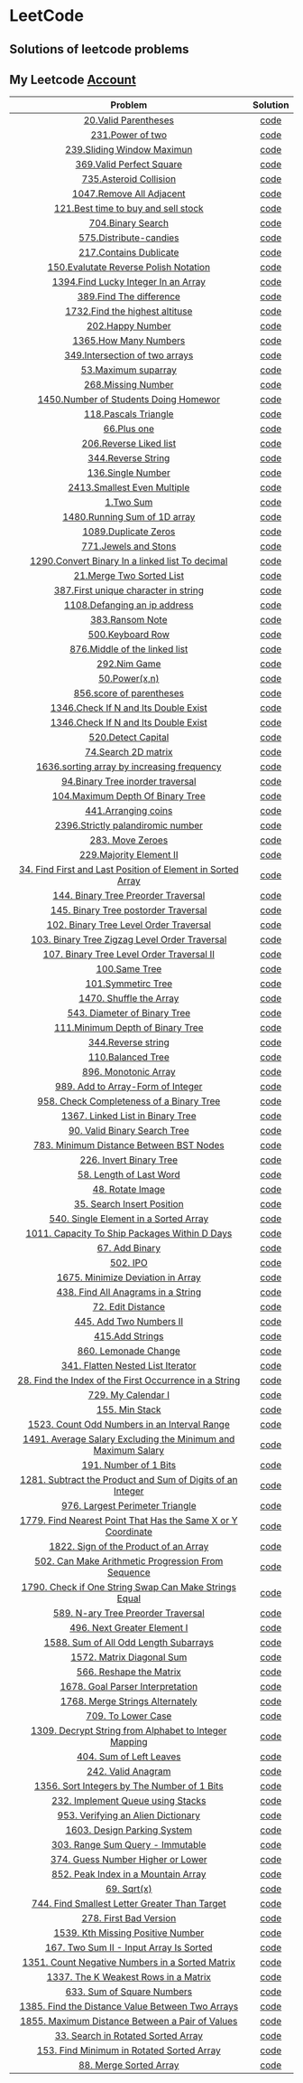 # LeetCode  
## Solutions of leetcode problems

## My Leetcode [Account](https://leetcode.com/Mohamed_AboElNasr/) 
|Problem                      | Solution|
| :-----------:               | :--------: | 
|[20.Valid Parentheses](https://leetcode.com/problems/valid-parentheses/)| [code](/source/_20_valid_parentheses.cpp)
|[231.Power of two](https://leetcode.com/problems/power-of-two/)| [code](/source/_231_power_of_two.cpp)|
|[239.Sliding Window Maximun](https://leetcode.com/problems/sliding-windo-maximum/)| [code](/source/_239_sliding_window_maximum.cpp)|
|[369.Valid Perfect Square](https://leetcode.com/problems/valid-perfect-squar/)| [code](/source/_367_Valid_perfect_squar.cpp)|
|[735.Asteroid Collision](https://leetcode.com/problems/asteroid-collision/)| [code](/source/_735_asteroid_collision.cpp_)|
|[1047.Remove All Adjacent](https://leetcode.com/problems/remove-all-adjacent-duplicates-in-string/)| [code](/source/_1047_remove_all_adjacent_duplicates_in_string.cpp)|
|[121.Best time to buy and sell stock](https://leetcode.com/problems/best-time-to-buy-and-sell-stock/)| [code](/source/best_time_to_buy_and_sell_stock.cpp)|
|[704.Binary Search](https://leetcode.com/problems/binary-search/)| [code](/source/BinarySearch.cpp)|
|[575.Distribute-candies](https://leetcode.com/problems/distribute-candies/)| [code](/source/distribute_candies.cpp)|
|[217.Contains Dublicate](https://leetcode.com/problems/contains-duplicate/)| [code](/source/contains_duplicate.cpp)|
|[150.Evalutate Reverse Polish Notation](https://leetcode.com/problems/evaluate-reverse-polish-notation/)| [code](/source/evaluate_reverse_polish_notaion.cpp)|
|[1394.Find Lucky Integer In an Array](https://leetcode.com/problems/find-lucky-integer-in-an-array/)| [code](/source/find_lucky_int_in_an_array.cpp)|
|[389.Find The difference](https://leetcode.com/problems/find-the-difference/)| [code](/source/find_the_difference.cpp)|
|[1732.Find the highest altituse](https://leetcode.com/problems/find-the-highest-altitude/)| [code](/source/find_the_hightst_altitude.cpp)|
|[202.Happy Number](https://leetcode.com/problems/happy-number/)| [code](/source/happy_number.cpp)|
|[1365.How Many Numbers](https://leetcode.com/problems/how-many-numbers-are-smaller-than-the-current-number/)| [code](/source/how_many_num_are_smaller_than_the_current_numbers.cpp)|
|[349.Intersection of two arrays](https://leetcode.com/problems/intersection-of-two-arrays/)| [code](/source/insertion_of_two_arrays.cpp)|
|[53.Maximum suparray](https://leetcode.com/problems/maximum-subarray/)| [code](/source/maximum_suparray.cpp)|
|[268.Missing Number](https://leetcode.com/problems/missing-number/)| [code](/source/missing_number.cpp)|
|[1450.Number of Students Doing Homewor](https://leetcode.com/problems/number-of-students-doing-homework-at-a-given-time/)| [code](/source/number_of_stu_doing_homwork.cpp)|
|[118.Pascals Triangle](https://leetcode.com/problems/pascals-triangle/)| [code](/source/Pascal_Triangle.cpp)|
|[66.Plus one](https://leetcode.com/problems/plus-one/)| [code](/source/plus_one.cpp)|
|[206.Reverse Liked list](https://leetcode.com/problems/reverse-linked-list/)| [code](/source/reverse_linked_list.cpp)|
|[344.Reverse String](https://leetcode.com/problems/reverse-string/)| [code](/source/Reverse_string.cpp)|
|[136.Single Number](https://leetcode.com/problems/single-number/)| [code](/source/single_number.cpp)|
|[2413.Smallest Even Multiple](https://leetcode.com/problems/smallest-even-multiple/)| [code](/source/smallest_even_multiple.cpp)|
|[1.Two Sum](https://leetcode.com/problems/two-sum/)| [code](/source/tow_sum.cpp)|
|[1480.Running Sum of 1D array](https://leetcode.com/problems/running-sum-of-1d-array)| [code](/source/_1480_Runing_sum_of_oneD_array.cpp)|
|[1089.Duplicate Zeros](https://leetcode.com/problems/duplicate-zeros/)| [code](/source/_1089_duplicate_zeros.cpp)|
|[771.Jewels and Stons](https://leetcode.com/problems/jewels-and-stones/)| [code](/source/_771_jewels_and_stons.cpp)|
|[1290.Convert Binary In a linked list To decimal](https://leetcode.com/problems/convert-binary-number-in-a-linked-list-to-integer/)| [code](/source/_1290_Conver_binary_into_decimal.cpp)|
|[21.Merge Two Sorted List](https://leetcode.com/problems/merge-two-sorted-lists/)| [code](/source/_21_Merge_Two_sorted_list.cpp)|
|[387.First unique character in string](https://leetcode.com/problems/first-unique-character-in-a-string/)| [code](/source/_387_first_unique_character_in_string.cpp)|
|[1108.Defanging an ip address](https://leetcode.com/problems/defanging-an-ip-address/)| [code](/source/_1108_Defanging_an_ip_address.cpp)|
|[383.Ransom Note](https://leetcode.com/problems/ransom-note/)| [code](/source/_383_Ransom_note.cpp)|
|[500.Keyboard Row](https://leetcode.com/problems/keyboard-row/)| [code](/source/_500_keyboard_row.cpp)|
|[876.Middle of the linked list](https://leetcode.com/problems/middle-of-the-linked-list/)| [code](/source/_876_middle_of_the_linked_list.cpp)|
|[292.Nim Game](https://leetcode.com/problems/nim-game/)| [code](/source/_292_nim_game.cpp)| 
|[50.Power(x,n)](https://leetcode.com/problems/powx-n/)| [code](/source/_50_power_x_n.cpp)| 
|[856.score of parentheses](https://leetcode.com/problems/score-of-parentheses/)| [code](/source/_856_score_of_parentheses.cpp)| 
|[1346.Check If N and Its Double Exist](https://leetcode.com/problems/check-if-n-and-its-double-exist/)| [code](/source/_1346_check_if_n_and_its_double_exist.cpp)| 
|[1346.Check If N and Its Double Exist](https://leetcode.com/problems/check-if-n-and-its-double-exist/)| [code](/source/_1346_check_if_n_and_its_double_exist.cpp)| 
|[520.Detect Capital](https://leetcode.com/problems/detect-capital)| [code](/source/_520_Detect_capital.cpp)| 
|[74.Search 2D matrix](https://leetcode.com/problems/search-a-2d-matrix/)| [code](/source/_74_search_a_2D_matrix.cpp)| 
|[1636.sorting array by increasing frequency](https://leetcode.com/problems/sort-array-by-increasing-frequency/)| [code](/source/_1636_sorting_array_by_increasing_freq.cpp)| 
|[94.Binary Tree inorder traversal](https://leetcode.com/problems/binary-tree-inorder-traversal/)| [code](/source/_94_binary_tree_inorder_traversal.cpp)| 
|[104.Maximum Depth Of Binary Tree](https://leetcode.com/problems/maximum-depth-of-binary-tree/)| [code](/source/_104_maximum_Depth_of_binary_tree.cpp)| 
|[441.Arranging coins](https://leetcode.com/problems/arranging-coins/)| [code](/source/_441_Arranging_coins.cpp)| 
|[2396.Strictly palandiromic number](https://leetcode.com/problems/strictly-palindromic-number/)| [code](/source/_2396_Strictly_palandiromic_number.cpp)| 
|[283. Move Zeroes](https://leetcode.com/problems/move-zeroes/)| [code](/source/_283_Move_Zeroes.cpp)| 
|[229.Majority Element II](https://leetcode.com/problems/majority-element-ii/)| [code](/source/_229_Majority_element.cpp)| 
|[34. Find First and Last Position of Element in Sorted Array](https://leetcode.com/problems/find-first-and-last-position-of-element-in-sorted-array/)| [code](/source/_34_find_first_and_last_element_in_sortedArray.cpp)| 
|[144. Binary Tree Preorder Traversal](https://leetcode.com/problems/binary-tree-preorder-traversal/)| [code](/source/_144_Binary_tree_preorder_traversal.cpp)| 
|[145. Binary Tree postorder Traversal](https://leetcode.com/problems/binary-tree-postorder-traversal/)| [code](/source/_145_binary_tree_postorder_traversal.cpp)| 
|[102. Binary Tree Level Order Traversal](https://leetcode.com/problems/binary-tree-level-order-traversal/)| [code](/source/_102_level_order_traversal.cpp)| 
|[103. Binary Tree Zigzag Level Order Traversal](https://leetcode.com/problems/binary-tree-zigzag-level-order-traversal/)| [code](/source/_103_binary_tree_zigzag_level_order_travesal.cpp)| 
|[107. Binary Tree Level Order Traversal II](https://leetcode.com/problems/binary-tree-level-order-traversal-ii/)| [code](/source/_107_Binary_tree_level_order_traversal_II.cpp)| 
|[100.Same Tree](https://leetcode.com/problems/same-tree/)| [code](/source/_100_same_tree.cpp)| 
|[101.Symmetirc Tree](https://leetcode.com/problems/symmetric-tree/)| [code](/source/_101_Symmetric_tree.cpp)| 
|[1470. Shuffle the Array](https://leetcode.com/problems/shuffle-the-array/)| [code](/source/_1470_Shuffle_the_array.cpp)| 
|[543. Diameter of Binary Tree](https://leetcode.com/problems/diameter-of-binary-tree/)| [code](/source/_543_Diameter_of_Binary_tree.cpp)| 
|[111.Minimum Depth of Binary Tree](https://leetcode.com/problems/minimum-depth-of-binary-tree/)| [code](/source/_111_minimum_depth_of_binary_tree.cpp)| 
|[344.Reverse string](https://leetcode.com/problems/reverse-string/)| [code](/source/_344_reverse_string_recusivly.cpp)| 
|[110.Balanced Tree](https://leetcode.com/problems/balanced-binary-tree/)| [code](/source/_110_Balanced_tree.cpp)|
|[896. Monotonic Array](https://leetcode.com/problems/monotonic-array/)| [code](/source/_896_Monotonic_array.cpp)|
|[989. Add to Array-Form of Integer](https://leetcode.com/problems/add-to-array-form-of-integer/)| [code](/source/_989_Add_To_Array_form_of_integer.cpp)|
|[958. Check Completeness of a Binary Tree](https://leetcode.com/problems/check-completeness-of-a-binary-tree/)| [code](/source/_958_Check%20Completeness%20of%20a%20Binary%20Tree.cpp)|
|[1367. Linked List in Binary Tree](https://leetcode.com/problems/linked-list-in-binary-tree/)| [code](/source/_1367_Linked%20List%20in%20Binary%20Tree.cpp)|
|[90. Valid Binary Search Tree](https://leetcode.com/problems/validate-binary-search-tree/)| [code](/source/_90_valid_Binary_Search_Tree.cpp)|
|[783. Minimum Distance Between BST Nodes](https://leetcode.com/problems/minimum-distance-between-bst-nodes/)| [code](/source/_783_%20Minimum%20Distance%20Between%20BST%20Nodes.cpp)|
|[226. Invert Binary Tree](https://leetcode.com/problems/invert-binary-tree/)| [code](/source/_226_.%20Invert%20Binary%20Tree.cpp)|
|[58. Length of Last Word](https://leetcode.com/problems/length-of-last-word/)| [code](/source/_58_%20Length%20of%20Last%20Word.cpp)|
|[48. Rotate Image](https://leetcode.com/problems/rotate-image/)| [code](/source/_48_Rotate%20Image.cpp)|
|[35. Search Insert Position](https://leetcode.com/problems/search-insert-position/)| [code](/source/_35_Search%20Insert%20Position.cpp)|
|[540. Single Element in a Sorted Array](https://leetcode.com/problems/single-element-in-a-sorted-array/)| [code](/source/_540_Single%20Element%20in%20a%20Sorted%20Array.cpp)|
|[1011. Capacity To Ship Packages Within D Days](https://leetcode.com/problems/single-element-in-a-sorted-array/)| [code](/source/_1011_Capacity%20To%20Ship%20Packages%20Within%20D%20Days.cpp)|
|[67. Add Binary](https://leetcode.com/problems/add-binary/)| [code](/source/_67_Add%20Binary.cpp)|
|[502. IPO](https://leetcode.com/problems/ipo/)| [code](/source/_502_IPO.cpp)|
|[1675. Minimize Deviation in Array](https://leetcode.com/problems/minimize-deviation-in-array/)| [code](/source/_1675_Minimize%20Deviation%20in%20Array.cpp)|
|[438. Find All Anagrams in a String](https://leetcode.com/problems/find-all-anagrams-in-a-string/)| [code](/source/_438_Find%20All%20Anagrams%20in%20a%20String.cpp)|
|[72. Edit Distance](https://leetcode.com/problems/edit-distance/)| [code](/source/_72_Edit%20Distance.cpp)|
|[445. Add Two Numbers II](https://leetcode.com/problems/add-two-numbers-ii/)|[code](/source/_445_Add%20Two%20Numbers%20II.cpp)|
|[415.Add Strings](https://leetcode.com/problems/add-strings/)| [code](/source/add_strings.cpp)|
|[860. Lemonade Change](https://leetcode.com/problems/lemonade-change/)| [code](/source/_860_Lemonade%20Change.cpp)|
|[341. Flatten Nested List Iterator](https://leetcode.com/problems/flatten-nested-list-iterator/)| [code](/source/_341_Flatten%20Nested%20List%20Iterator.cpp)|
|[28. Find the Index of the First Occurrence in a String](https://leetcode.com/problems/find-the-index-of-the-first-occurrence-in-a-string/)| [code](/source/_28_Find%20the%20Index%20of%20the%20First%20Occurrence%20in%20a%20String.cpp)|
|[729. My Calendar I](https://leetcode.com/problems/my-calendar-i/)| [code](/source/_729_My%20Calendar%20I.cpp)|
|[155. Min Stack](https://leetcode.com/problems/min-stack/)| [code](/source/_155_Min%20Stack.cpp)|
|[1523. Count Odd Numbers in an Interval Range](https://leetcode.com/problems/count-odd-numbers-in-an-interval-range/)| [code](/source/_1523_Count%20Odd%20Numbers%20in%20an%20Interval%20Range.cpp)|
|[1491. Average Salary Excluding the Minimum and Maximum Salary](https://leetcode.com/problems/average-salary-excluding-the-minimum-and-maximum-salary/)| [code](/source/_1491_Average%20Salary%20Excluding%20the%20Minimum%20and%20Maximum%20Salary.cpp)|
|[191. Number of 1 Bits](https://leetcode.com/problems/number-of-1-bits/)| [code](/source/_191_Number%20of%201%20Bits.cpp)|
|[1281. Subtract the Product and Sum of Digits of an Integer](https://leetcode.com/problems/subtract-the-product-and-sum-of-digits-of-an-integer/)| [code](/source/_1281_Subtract%20the%20Product%20and%20Sum%20of%20Digits%20of%20an%20Integer.cpp)|
|[976. Largest Perimeter Triangle](https://leetcode.com/problems/largest-perimeter-triangle/)| [code](/source/_976_Largest%20Perimeter%20Triangle.cpp)|
|[1779. Find Nearest Point That Has the Same X or Y Coordinate](https://leetcode.com/problems/find-nearest-point-that-has-the-same-x-or-y-coordinate/)| [code](/source/_1779_Find%20Nearest%20Point%20That%20Has%20the%20Same%20X%20or%20Y%20Coordinate.cpp)|
|[1822. Sign of the Product of an Array](https://leetcode.com/problems/sign-of-the-product-of-an-array/)| [code](/source/_1822_Sign%20of%20the%20Product%20of%20an%20Array.cpp)|
|[502. Can Make Arithmetic Progression From Sequence](https://leetcode.com/problems/can-make-arithmetic-progression-from-sequence/)| [code](/source/_502_Can%20Make%20Arithmetic%20Progression%20From%20Sequence.cpp)|
|[1790. Check if One String Swap Can Make Strings Equal](https://leetcode.com/problems/check-if-one-string-swap-can-make-strings-equal/)| [code](/source/_1790_Check%20if%20One%20String%20Swap%20Can%20Make%20Strings%20Equal.cpp)|
|[589. N-ary Tree Preorder Traversal](https://leetcode.com/problems/n-ary-tree-preorder-traversal/)| [code](/source/_589_N-ary%20Tree%20Preorder%20Traversal.cpp)|
|[496. Next Greater Element I](https://leetcode.com/problems/n-ary-tree-preorder-traversal/)| [code](/source/_496_Next%20Greater%20ElementI.cpp)|
|[1588. Sum of All Odd Length Subarrays](https://leetcode.com/problems/sum-of-all-odd-length-subarrays/)| [code](/source/_1588_Sum%20of%20All%20Odd%20Length%20Subarrays.cpp)|
|[1572. Matrix Diagonal Sum](https://leetcode.com/problems/matrix-diagonal-sum/)| [code](/source/_1572_Matrix%20Diagonal%20Sum.cpp)|
|[566. Reshape the Matrix](https://leetcode.com/problems/reshape-the-matrix/)| [code](/source/_566_Reshape%20the%20Matrix.cpp)|
|[1678. Goal Parser Interpretation](https://leetcode.com/problems/goal-parser-interpretation/)| [code](/source/_1678_Goal%20Parser%20Interpretation.cpp)|
|[1768. Merge Strings Alternately](https://leetcode.com/problems/merge-strings-alternately/)| [code](/source/_1768_Merge%20Strings%20Alternately.cpp)|
|[709. To Lower Case](https://leetcode.com/problems/to-lower-case/)| [code](/source/_709_To%20Lower%20Case.cpp)|
|[1309. Decrypt String from Alphabet to Integer Mapping](https://leetcode.com/problems/decrypt-string-from-alphabet-to-integer-mapping/)| [code](/source/_709_To%20Lower%20Case.cpp)|
|[404. Sum of Left Leaves](https://leetcode.com/problems/sum-of-left-leaves/)| [code](/source/_404_Sum%20of%20Left%20Leaves.cpp)|
|[242. Valid Anagram](https://leetcode.com/problems/valid-anagram/)| [code](/source/_242_Valid%20Anagram.cpp)|
|[1356. Sort Integers by The Number of 1 Bits](https://leetcode.com/problems/sort-integers-by-the-number-of-1-bits/)| [code](/source/_1356_Sort%20Integers%20by%20The%20Number%20of%201%20Bits.cpp)|
|[232. Implement Queue using Stacks](https://leetcode.com/problems/implement-queue-using-stacks/)| [code](/source/_232_Implement%20Queue%20using%20Stacks.cpp)|
|[953. Verifying an Alien Dictionary](https://leetcode.com/problems/verifying-an-alien-dictionary/)| [code](/source/_953_Verifying%20an%20Alien%20Dictionary.cpp)|
|[1603. Design Parking System](https://leetcode.com/problems/design-parking-system/)| [code](/source/_1603_Design%20Parking%20System.cpp)|
|[303. Range Sum Query - Immutable](https://leetcode.com/problems/range-sum-query-immutable/)| [code](/source/_303_Range%20Sum%20Query%20-%20Immutable.cpp)|
|[374. Guess Number Higher or Lower](https://leetcode.com/problems/guess-number-higher-or-lower/)| [code](/source/_374_Guess%20Number%20Higher%20or%20Lower.cpp)|
|[852. Peak Index in a Mountain Array](https://leetcode.com/problems/peak-index-in-a-mountain-array)| [code](/source/_852_Peak%20Index%20in%20a%20Mountain%20Array.cpp)|
|[69. Sqrt(x)](https://leetcode.com/problems/sqrtx/)| [code](/source/_69_Sqrt(x).cpp)|
|[744. Find Smallest Letter Greater Than Target](https://leetcode.com/problems/find-smallest-letter-greater-than-target/)| [code](/source/_744_Find%20Smallest%20Letter%20Greater%20Than%20Target.cpp)|
|[278. First Bad Version](https://leetcode.com/problems/first-bad-version/)| [code](/source/_278_First%20Bad%20Version.cpp)|
|[1539. Kth Missing Positive Number](https://leetcode.com/problems/kth-missing-positive-number/)| [code](/source/_1539_Kth%20Missing%20Positive%20Number.cpp)|
|[167. Two Sum II - Input Array Is Sorted](https://leetcode.com/problems/two-sum-ii-input-array-is-sorted/)| [code](/source/_167_Two%20Sum%20II%20-%20Input%20Array%20Is%20Sorted.cpp)|
|[1351. Count Negative Numbers in a Sorted Matrix](https://leetcode.com/problems/count-negative-numbers-in-a-sorted-matrix/)| [code](/source/_1351_Count%20Negative%20Numbers%20in%20a%20Sorted%20Matrix.cpp)|
|[1337. The K Weakest Rows in a Matrix](https://leetcode.com/problems/the-k-weakest-rows-in-a-matrix/)| [code](/source/_1337_The%20K%20Weakest%20Rows%20in%20a%20Matrix.cpp)|
|[633. Sum of Square Numbers](https://leetcode.com/problems/sum-of-square-numbers/)| [code](/source/_633_Sum%20of%20Square%20Numbers.cpp)|
|[1385. Find the Distance Value Between Two Arrays](https://leetcode.com/problems/find-the-distance-value-between-two-arrays/)| [code](/source/_1385_Find%20the%20Distance%20Value%20Between%20Two%20Arrays.cpp)|
|[1855. Maximum Distance Between a Pair of Values](https://leetcode.com/problems/maximum-distance-between-a-pair-of-values/)| [code](/source/_1855_Maximum%20Distance%20Between%20a%20Pair%20of%20Values.cpp)|
|[33. Search in Rotated Sorted Array](https://leetcode.com/problems/search-in-rotated-sorted-array/)| [code](/source/_33_Search%20in%20Rotated%20Sorted%20Array.cpp)|
|[153. Find Minimum in Rotated Sorted Array](https://leetcode.com/problems/find-minimum-in-rotated-sorted-array/)| [code](/source/_153_Find%20Minimum%20in%20Rotated%20Sorted%20Array.cpp)|
|[88. Merge Sorted Array](https://leetcode.com/problems/merge-sorted-array/)| [code](/source/_88_Merge%20Sorted%20Array.cpp)|


 



